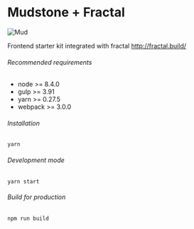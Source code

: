 # Mudstone + Fractal
![Mud](http://ournameismud.co.uk/css/images/maps-icon.png)

Frontend starter kit integrated with fractal
http://fractal.build/

###### Recommended requirements
- node >= 8.4.0
- gulp >= 3.91
- yarn >= 0.27.5
- webpack >= 3.0.0

###### Installation

`yarn`

###### Development mode

`yarn start`

###### Build for production
`npm run build`
